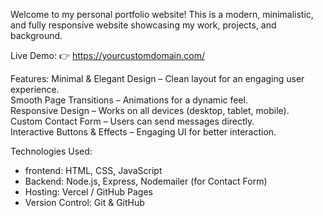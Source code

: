
Welcome to my personal portfolio website! This is a modern, minimalistic, and fully responsive website showcasing my work, projects, and background.

Live Demo:
👉 https://yourcustomdomain.com/

Features:
Minimal & Elegant Design – Clean layout for an engaging user experience.  
Smooth Page Transitions – Animations for a dynamic feel.  
Responsive Design – Works on all devices (desktop, tablet, mobile).  
Custom Contact Form – Users can send messages directly.  
Interactive Buttons & Effects – Engaging UI for better interaction.  

Technologies Used:
- frontend: HTML, CSS, JavaScript  
- Backend: Node.js, Express, Nodemailer (for Contact Form)  
- Hosting: Vercel / GitHub Pages  
- Version Control: Git & GitHub  

